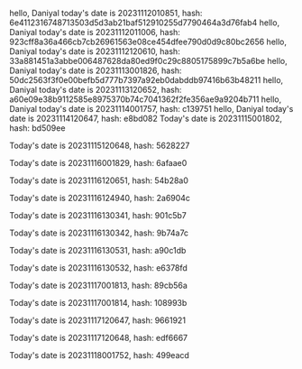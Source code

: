 hello, Daniyal today's date is 20231112010851, hash: 6e4112316748713503d5d3ab21baf512910255d7790464a3d76fab4
hello, Daniyal today's date is 20231112011006, hash: 923cff8a36a466cb7cb26961563e08ce454dfee790d0d9c80bc2656
hello, Daniyal today's date is 20231112120610, hash: 33a881451a3abbe006487628da80ed9f0c29c8805175899c7b5a6be
hello, Daniyal today's date is 20231113001826, hash: 50dc2563f3f0e00befb5d777b7397a92eb0dabddb97416b63b48211
hello, Daniyal today's date is 20231113120652, hash: a60e09e38b9112585e8975370b74c7041362f2fe356ae9a9204b711
hello, Daniyal today's date is 20231114001757, hash: c139751
hello, Daniyal today's date is 20231114120647, hash: e8bd082
Today's date is 20231115001802, hash: bd509ee 

Today's date is 20231115120648, hash: 5628227 

Today's date is 20231116001829, hash: 6afaae0 

Today's date is 20231116120651, hash: 54b28a0 

Today's date is 20231116124940, hash: 2a6904c 

Today's date is 20231116130341, hash: 901c5b7 

Today's date is 20231116130342, hash: 9b74a7c 

Today's date is 20231116130531, hash: a90c1db 

Today's date is 20231116130532, hash: e6378fd 

Today's date is 20231117001813, hash: 89cb56a 

Today's date is 20231117001814, hash: 108993b 

Today's date is 20231117120647, hash: 9661921 

Today's date is 20231117120648, hash: edf6667 

Today's date is 20231118001752, hash: 499eacd 

